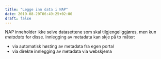 ```yaml
---
title: "Legge inn data i NAP"
date: 2019-08-20T06:49:25+02:00
draft: false
---
```

NAP inneholder ikke selve datasettene som skal tilgjengeliggjøres, men kun *metadata* for disse. Innlegging av metadata kan skje på to måter:

 + via automatisk høsting av metadata fra egen portal
 + via direkte innlegging av metadata via webskjema
